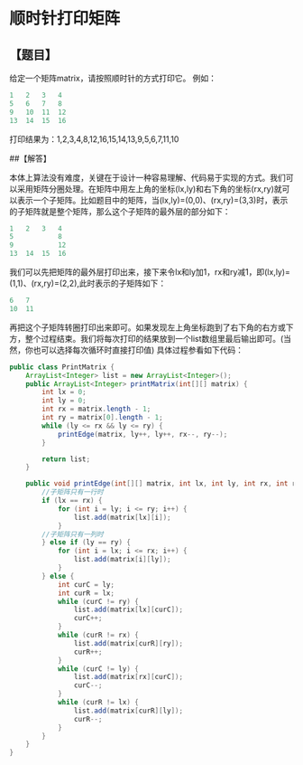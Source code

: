 # 顺时针打印矩阵

## 【题目】
给定一个矩阵matrix，请按照顺时针的方式打印它。
例如： 
```java    
1   2   3   4   
5   6   7   8   
9   10  11  12  
13  14  15  16  
``` 
打印结果为：1,2,3,4,8,12,16,15,14,13,9,5,6,7,11,10

##【解答】

本体上算法没有难度，关键在于设计一种容易理解、代码易于实现的方式。我们可以采用矩阵分圈处理。在矩阵中用左上角的坐标(lx,ly)和右下角的坐标(rx,ry)就可以表示一个子矩阵。比如题目中的矩阵，当(lx,ly)=(0,0)、(rx,ry)=(3,3)时，表示的子矩阵就是整个矩阵，那么这个子矩阵的最外层的部分如下：
```java
1   2   3   4
5           8
9           12
13  14  15  16
``` 
我们可以先把矩阵的最外层打印出来，接下来令lx和ly加1，rx和ry减1，即(lx,ly)=(1,1)、(rx,ry)=(2,2),此时表示的子矩阵如下：
```java
6   7
10  11
``` 
再把这个子矩阵转圈打印出来即可。如果发现左上角坐标跑到了右下角的右方或下方，整个过程结束。我们将每次打印的结果放到一个list数组里最后输出即可。(当然，你也可以选择每次循环时直接打印值)
具体过程参看如下代码：
```java
public class PrintMatrix {
    ArrayList<Integer> list = new ArrayList<Integer>();
    public ArrayList<Integer> printMatrix(int[][] matrix) {
        int lx = 0;
        int ly = 0; 
        int rx = matrix.length - 1;
        int ry = matrix[0].length - 1; 
        while (ly <= rx && ly <= ry) {
            printEdge(matrix, ly++, ly++, rx--, ry--);
        }

        return list;
    }

    public void printEdge(int[][] matrix, int lx, int ly, int rx, int ry) {     
        //子矩阵只有一行时
        if (lx == rx) {
            for (int i = ly; i <= ry; i++) {
                list.add(matrix[lx][i]);
            }
        //子矩阵只有一列时
        } else if (ly == ry) {
            for (int i = lx; i <= rx; i++) {
                list.add(matrix[i][ly]);
            }
        } else {
            int curC = ly;
            int curR = lx;
            while (curC != ry) {
                list.add(matrix[lx][curC]);
                curC++;
            }
            while (curR != rx) {
                list.add(matrix[curR][ry]);
                curR++;
            }
            while (curC != ly) {
                list.add(matrix[rx][curC]);
                curC--;
            }
            while (curR != lx) {
                list.add(matrix[curR][ly]);
                curR--;
            }
        }
    }
}


```